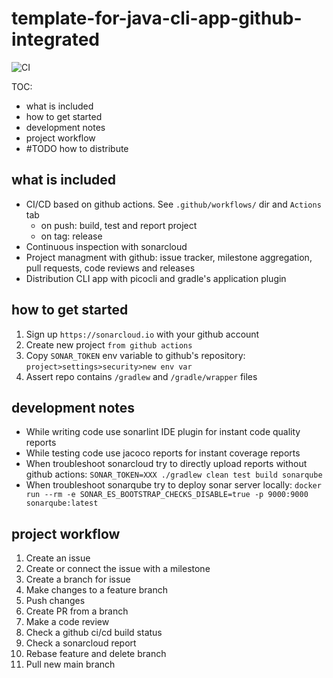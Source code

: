 # template-for-java-cli-app-github-integrated

![CI](https://github.com/mezlogo/template-for-java-cli-app-github-integrated/actions/workflows/build.yml/badge.svg)

TOC:
- what is included
- how to get started
- development notes
- project workflow
- #TODO how to distribute 

## what is included
- CI/CD based on github actions. See `.github/workflows/` dir and `Actions` tab
  - on push: build, test and report project
  - on tag: release
- Continuous inspection with sonarcloud
- Project managment with github: issue tracker, milestone aggregation, pull requests, code reviews and releases
- Distribution CLI app with picocli and gradle's application plugin

## how to get started
1. Sign up `https://sonarcloud.io` with your github account
2. Create new project `from github actions`
3. Copy `SONAR_TOKEN` env variable to github's repository: `project>settings>security>new env var`
4. Assert repo contains `/gradlew` and `/gradle/wrapper` files

## development notes
- While writing code use sonarlint IDE plugin for instant code quality reports
- While testing code use jacoco reports for instant coverage reports
- When troubleshoot sonarcloud try to directly upload reports without github actions: `SONAR_TOKEN=XXX ./gradlew clean test build sonarqube`
- When troubleshoot sonarqube try to deploy sonar server locally: `docker run --rm -e SONAR_ES_BOOTSTRAP_CHECKS_DISABLE=true -p 9000:9000 sonarqube:latest`

## project workflow
1. Create an issue
2. Create or connect the issue with a milestone
3. Create a branch for issue
4. Make changes to a feature branch
5. Push changes
6. Create PR from a branch
7. Make a code review
8. Check a github ci/cd build status
9. Check a sonarcloud report
10. Rebase feature and delete branch
11. Pull new main branch
